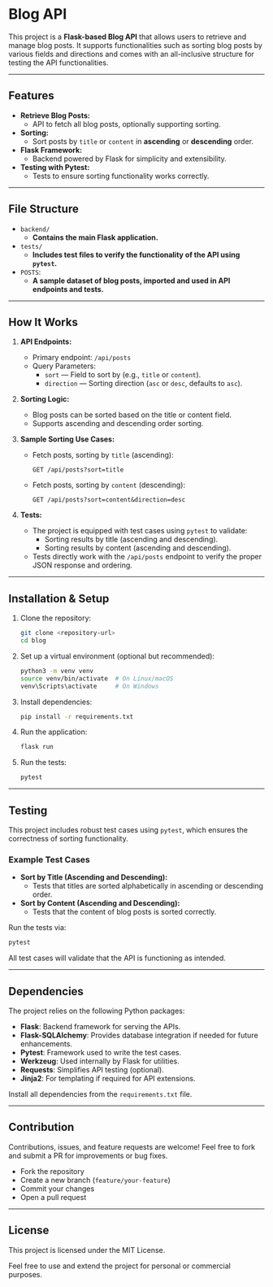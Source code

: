 # Blog API

This project is a **Flask-based Blog API** that allows users to retrieve and manage blog posts. It supports functionalities such as sorting blog posts by various fields and directions and comes with an all-inclusive structure for testing the API functionalities.

---

## Features

- **Retrieve Blog Posts:**
  - API to fetch all blog posts, optionally supporting sorting.
- **Sorting:**
  - Sort posts by `title` or `content` in **ascending** or **descending** order.
- **Flask Framework:**
  - Backend powered by Flask for simplicity and extensibility.
- **Testing with Pytest:**
  - Tests to ensure sorting functionality works correctly.

---

## File Structure

- `backend/`
  - **Contains the main Flask application.**
- `tests/`
  - **Includes test files to verify the functionality of the API using `pytest`.**
- `POSTS`:
  - **A sample dataset of blog posts, imported and used in API endpoints and tests.**

---

## How It Works

1. **API Endpoints:**
   - Primary endpoint: `/api/posts`
   - Query Parameters:
     - `sort` — Field to sort by (e.g., `title` or `content`).
     - `direction` — Sorting direction (`asc` or `desc`, defaults to `asc`).

2. **Sorting Logic:**
   - Blog posts can be sorted based on the title or content field.
   - Supports ascending and descending order sorting.

3. **Sample Sorting Use Cases:**
   - Fetch posts, sorting by `title` (ascending):
     ```
     GET /api/posts?sort=title
     ```
   - Fetch posts, sorting by `content` (descending):
     ```
     GET /api/posts?sort=content&direction=desc
     ```

4. **Tests:**
   - The project is equipped with test cases using `pytest` to validate:
     - Sorting results by title (ascending and descending).
     - Sorting results by content (ascending and descending).
   - Tests directly work with the `/api/posts` endpoint to verify the proper JSON response and ordering.

---

## Installation & Setup

1. Clone the repository:
   ```bash
   git clone <repository-url>
   cd blog
   ```

2. Set up a virtual environment (optional but recommended):
   ```bash
   python3 -m venv venv
   source venv/bin/activate  # On Linux/macOS
   venv\Scripts\activate     # On Windows
   ```

3. Install dependencies:
   ```bash
   pip install -r requirements.txt
   ```

4. Run the application:
   ```bash
   flask run
   ```

5. Run the tests:
   ```bash
   pytest
   ```

---

## Testing

This project includes robust test cases using `pytest`, which ensures the correctness of sorting functionality.

### Example Test Cases

- **Sort by Title (Ascending and Descending):**
  - Tests that titles are sorted alphabetically in ascending or descending order.
- **Sort by Content (Ascending and Descending):**
  - Tests that the content of blog posts is sorted correctly.

Run the tests via:
```bash
pytest
```

All test cases will validate that the API is functioning as intended.

---

## Dependencies

The project relies on the following Python packages:

- **Flask**: Backend framework for serving the APIs.
- **Flask-SQLAlchemy**: Provides database integration if needed for future enhancements.
- **Pytest**: Framework used to write the test cases.
- **Werkzeug**: Used internally by Flask for utilities.
- **Requests**: Simplifies API testing (optional).
- **Jinja2**: For templating if required for API extensions.

Install all dependencies from the `requirements.txt` file.

---

## Contribution

Contributions, issues, and feature requests are welcome! Feel free to fork and submit a PR for improvements or bug fixes.

- Fork the repository
- Create a new branch (`feature/your-feature`)
- Commit your changes
- Open a pull request

---

## License

This project is licensed under the MIT License. 

Feel free to use and extend the project for personal or commercial purposes.
